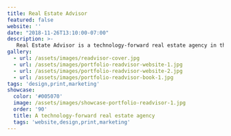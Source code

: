 ```yaml
---
title: Real Estate Advisor
featured: false
website: ''
date: "2018-11-26T13:10:00-07:00"
description: >-
   Real Estate Advisor is a technology-forward real estate agency in the Bay Area. This project involved redesigning their website and print marketing materials. 
gallery:
  - url: /assets/images/readvisor-cover.jpg
  - url: /assets/images/portfolio-readvisor-website-1.jpg
  - url: /assets/images/portfolio-readvisor-website-2.jpg
  - url: /assets/images/portfolio-readvisor-book-1.jpg
tags: 'design,print,marketing'
showcase:
  color: '#005070'
  image: /assets/images/showcase-portfolio-readvisor-1.jpg
  order: '90'
  title: A technology-forward real estate agency
  tags: 'website,design,print,marketing'
---
```


